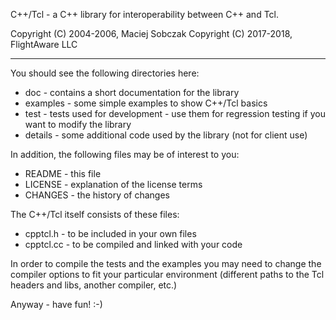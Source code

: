 C++/Tcl - a C++ library for interoperability between C++ and Tcl.

Copyright (C) 2004-2006, Maciej Sobczak
Copyright (C) 2017-2018, FlightAware LLC

---

You should see the following directories here:

- doc      - contains a short documentation for the library
- examples - some simple examples to show C++/Tcl basics
- test     - tests used for development - use them for regression testing
             if you want to modify the library
- details  - some additional code used by the library (not for client use)

In addition, the following files may be of interest to you:

- README   - this file
- LICENSE  - explanation of the license terms
- CHANGES  - the history of changes


The C++/Tcl itself consists of these files:
- cpptcl.h   - to be included in your own files
- cpptcl.cc  - to be compiled and linked with your code


In order to compile the tests and the examples you may need to change the
compiler options to fit your particular environment (different paths to the
Tcl headers and libs, another compiler, etc.)


Anyway - have fun! :-)
